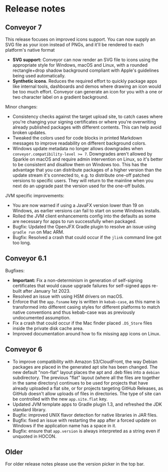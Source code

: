# Release notes

## Conveyor 7

This release focuses on improved icons support. You can now supply an SVG file as your icon instead of PNGs, and it'll be rendered to each platform's native format

* **SVG support:** Conveyor can now render an SVG file to icons using the appropriate style for Windows, macOS and Linux, with a rounded rectangle+drop shadow background compliant with Apple's guidelines being used automatically.
* **Synthetic icons**. Reduces the required effort to quickly package apps like internal tools, dashboards and demos where drawing an icon would be too much effort. Conveyor can generate an icon for you with a one or two character label on a gradient background.

Minor changes:

* Consistency checks against the target upload site, to catch cases where you're changing your signing certificates or where you're overwriting already published packages with different contents. This can help avoid broken updates.
* Tweaked the colors used for code blocks in printed Markdown messages to improve readability on different background colors.
* Windows update metadata no longer allows downgrades when `conveyor.compatibility-level >= 7`. Downgrades aren't allowed by Sparkle on macOS and require admin intervention on Linux, so it's better to be consistent and disallow them on Windows too. This has the advantage that you can distribute packages of a higher version than the update stream it's connected to, e.g. to distribute one-off patched versions to specific users. They will return to the mainline when you next do an upgrade past the version used for the one-off builds.

JVM specific improvements:

* You are now warned if using a JavaFX version lower than 19 on Windows, as earlier versions can fail to start on some Windows installs. 
* Rolled the JVM client enhancements config into the defaults as some are necessary for apps to run successfully when packaged.
* Bugfix: Updated the OpenJFX Gradle plugin to resolve an issue using `gradle run` on Mac ARM.
* Bugfix: Resolved a crash that could occur if the `jlink` command line got too long. 

## Conveyor 6.1

Bugfixes:

* **Important:** Fix a non-determinism in generation of self-signing certificates that would cause upgrade failures for self-signed apps re-built after January 1st 2023.
* Resolved an issue with using HSM drivers on macOS.
* Enforce that the `app.fsname` key is written in `kebab-case`, as this name is transformed into different casing styles for different platforms to match native conventions and thus kebab-case was as previously undocumented assumption.
* Fix a crash that could occur if the Mac finder placed `.DS_Store` files inside the private disk cache area.
* Improved documentation around how to fix missing app icons on Linux.

## Conveyor 6

* To improve compatibility with Amazon S3/CloudFront, the way Debian packages are placed in the generated apt site has been changed.
  The new default "non-flat" layout places the apt and .deb files into a `debian` subdirectory. The previous "flat" layout (where all 
  the files are together in the same directory) continues to be used for projects that have already uploaded a flat site, or for projects 
  targeting GitHub Releases, as GitHub doesn't allow uploads of files in directories. The type of site can be controlled with the new
  `app.site.flat` key.
* Updated JVM template apps to Gradle plugin 1.3, and refreshed the JDK standard library. 
* Bugfix: improved UNIX flavor detection for native libraries in JAR files.
* Bugfix: fixed an issue with restarting the app after a forced update on Windows if the application name has a space in it.
* Bugfix: ensure that `app.version` is always interpreted as a string even if unquoted in HOCON.

## Older

For older release notes please use the version picker in the top bar.
